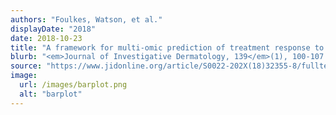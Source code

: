 ```yaml
---
authors: "Foulkes, Watson, et al."
displayDate: "2018"
date: 2018-10-23
title: "A framework for multi-omic prediction of treatment response to biologic therapy for psoriasis"
blurb: "<em>Journal of Investigative Dermatology, 139</em>(1), 100-107."
source: "https://www.jidonline.org/article/S0022-202X(18)32355-8/fulltext"
image:
  url: /images/barplot.png
  alt: "barplot"
---
```

